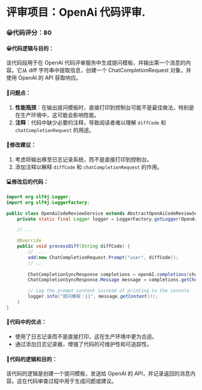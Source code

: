 # 评审项目：OpenAi 代码评审.

### 😀代码评分：80
#### 😀代码逻辑与目的：
该代码段用于在 OpenAI 代码评审服务中生成提问模板，并输出第一个消息的内容。它从 diff 字符串中提取信息，创建一个 ChatCompletionRequest 对象，并使用 OpenAI 的 API 获取响应。

#### 🤔问题点：
1. **性能瓶颈**：在输出提问模板时，直接打印到控制台可能不是最佳做法，特别是在生产环境中，这可能会影响性能。
2. **注释**：代码中缺少必要的注释，导致阅读者难以理解 `diffCode` 和 `chatCompletionRequest` 的用途。

#### 🎯修改建议：
1. 考虑将输出移至日志记录系统，而不是直接打印到控制台。
2. 添加注释以解释 `diffCode` 和 `chatCompletionRequest` 的作用。

#### 💻修改后的代码：
```java
import org.slf4j.Logger;
import org.slf4j.LoggerFactory;

public class OpenAiCodeReviewService extends AbstractOpenAiCodeReviewService {
    private static final Logger logger = LoggerFactory.getLogger(OpenAiCodeReviewService.class);

    // ...

    @Override
    public void processDiff(String diffCode) {
        // ...
        add(new ChatCompletionRequest.Prompt("user", diffCode));
        // ...
        
        ChatCompletionSyncResponse completions = openAI.completions(chatCompletionRequest);
        ChatCompletionSyncResponse.Message message = completions.getChoices().get(0).getMessage();

        // Log the prompt content instead of printing to the console
        logger.info("提问模板：{}", message.getContent());
    }
}
```

#### 🌟代码中的优点：
- 使用了日志记录而不是直接打印，这在生产环境中更为合适。
- 通过添加日志记录器，增强了代码的可维护性和可追踪性。

#### 📝代码的逻辑和目的：
该代码的逻辑是创建一个提问模板，发送给 OpenAI 的 API，并记录返回的消息内容。这在代码审查过程中用于生成问题或建议。